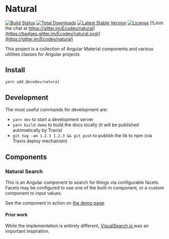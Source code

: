 # Natural

[![Build Status](https://travis-ci.com/Ecodev/natural.svg?branch=master)](https://travis-ci.com/Ecodev/natural)
[![Total Downloads](https://img.shields.io/npm/dt/@ecodev/natural.svg)](https://www.npmjs.com/package/@ecodev/natural)
[![Latest Stable Version](https://img.shields.io/npm/v/@ecodev/natural.svg)](https://www.npmjs.com/package/@ecodev/natural)
[![License](https://img.shields.io/npm/l/@ecodev/natural.svg)](https://www.npmjs.com/package/@ecodev/natural)
[![Join the chat at https://gitter.im/Ecodev/natural](https://badges.gitter.im/Ecodev/natural.svg)](https://gitter.im/Ecodev/natural)

This project is a collection of Angular Material components and various utilities classes for Angular projects.


## Install

```bash
yarn add @ecodev/natural
```

## Development

The most useful commands for development are:

- `yarn dev` to start a development server
- `yarn build-demo` to build the docs locally (it will be published automatically by Travis)
- `git tag -am 1.2.3 1.2.3 && git push` to publish the lib to npm (via Travis deploy mechanism)


## Components

### Natural Search


This is an Angular component to search for things via configurable facets. Facets may be
configured to use one of the built-in component, or a custom component to input values.

See the component in action on [the demo page](https://ecodev.github.io/natural).

#### Prior work

While the implementation is entirely different, [VisualSearch.js
](https://github.com/documentcloud/visualsearch/) was an important inspiration.
